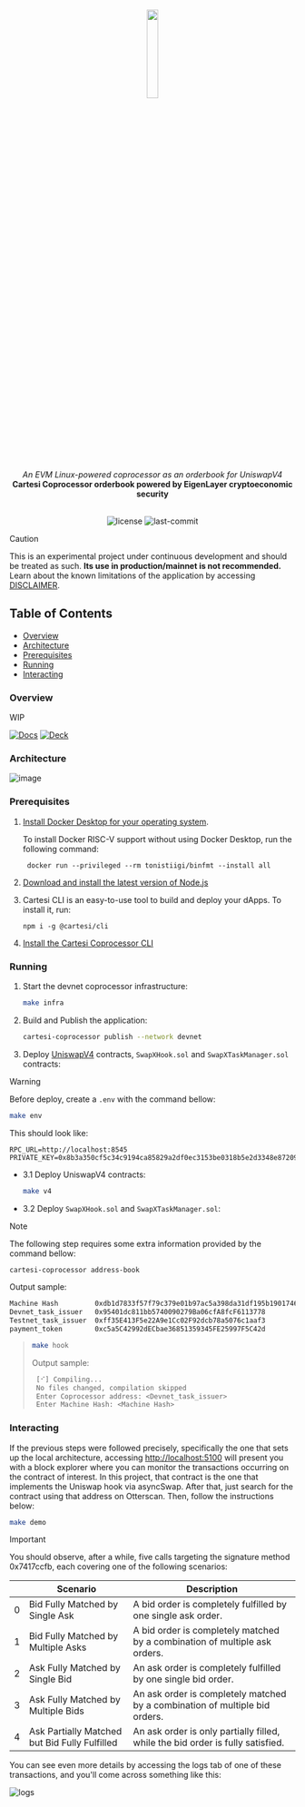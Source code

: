 <br>
<p align="center">
    <img src="https://github.com/Mugen-Builders/.github/assets/153661799/7ed08d4c-89f4-4bde-a635-0b332affbd5d" align="center" width="20%">
</p>
<br>
<div align="center">
    <i>An EVM Linux-powered coprocessor as an orderbook for UniswapV4</i>
</div>
<div align="center">
<b>Cartesi Coprocessor orderbook powered by EigenLayer cryptoeconomic security</b>
</div>
<br>
<p align="center">
	<img src="https://img.shields.io/github/license/henriquemarlon/swapx?style=default&logo=opensourceinitiative&logoColor=white&color=79F7FA" alt="license">
	<img src="https://img.shields.io/github/last-commit/henriquemarlon/swapx?style=default&logo=git&logoColor=white&color=868380" alt="last-commit">
</p>

> [!CAUTION]
> This is an experimental project under continuous development and should be treated as such. **Its use in production/mainnet is not recommended.** Learn about the known limitations of the application by accessing [DISCLAIMER](./DISCLAIMER.md).

##  Table of Contents
- [Overview](#overview)
- [Architecture](#architecture)
- [Prerequisites](#prerequisites)
- [Running](#running)
- [Interacting](#interacting)

### Overview
WIP

[![Docs]][Link-docs] [![Deck]][Link-deck]
	
[Docs]: https://img.shields.io/badge/Documentation-6FE1E5?style=for-the-badge
[Link-docs]: https://cartesi.io

[Deck]: https://img.shields.io/badge/Deck-868380?style=for-the-badge
[Link-deck]: https://cartesi.io

### Architecture
![image](https://github.com/user-attachments/assets/4a62e02a-f56c-4072-a03e-d78fd0470ede)


###  Prerequisites

1. [Install Docker Desktop for your operating system](https://www.docker.com/products/docker-desktop/).

    To install Docker RISC-V support without using Docker Desktop, run the following command:
    
   ```shell
    docker run --privileged --rm tonistiigi/binfmt --install all
   ```

2. [Download and install the latest version of Node.js](https://nodejs.org/en/download)

3. Cartesi CLI is an easy-to-use tool to build and deploy your dApps. To install it, run:

   ```shell
   npm i -g @cartesi/cli
   ```

4. [Install the Cartesi Coprocessor CLI](https://docs.mugen.builders/cartesi-co-processor-tutorial/installation)

###  Running

1. Start the devnet coprocessor infrastructure:

   ```bash
   make infra
   ```

2. Build and Publish the application:

   ```sh
   cartesi-coprocessor publish --network devnet
   ```

3. Deploy [UniswapV4](https://docs.uniswap.org/contracts/v4/overview) contracts, `SwapXHook.sol` and `SwapXTaskManager.sol` contracts:

> [!WARNING]
> Before deploy, create a `.env` with the command bellow:
> ```bash
> make env
> ```
> This should look like:
> ```env
> RPC_URL=http://localhost:8545
> PRIVATE_KEY=0x8b3a350cf5c34c9194ca85829a2df0ec3153be0318b5e2d3348e872092edffba
> ```

- 3.1 Deploy UniswapV4 contracts:
   
   ```sh
   make v4
   ```

- 3.2 Deploy `SwapXHook.sol` and `SwapXTaskManager.sol`:

> [!NOTE]
> The following step requires some extra information provided by the command bellow:
> ```bash
> cartesi-coprocessor address-book
> ```
> Output sample:
> ```bash
> Machine Hash         0xdb1d7833f57f79c379e01b97ac5a398da31df195b1901746523be0bc348ccc88
> Devnet_task_issuer   0x95401dc811bb5740090279Ba06cfA8fcF6113778
> Testnet_task_issuer  0xff35E413F5e22A9e1Cc02F92dcb78a5076c1aaf3
> payment_token        0xc5a5C42992dECbae36851359345FE25997F5C42d
> ```

>   ```bash
>  make hook
>   ```
>
>  Output sample:
>
> ```bash
>  [⠊] Compiling...
>  No files changed, compilation skipped
>  Enter Coprocessor address: <Devnet_task_issuer>
>  Enter Machine Hash: <Machine Hash>
>  ```

### Interacting

If the previous steps were followed precisely, specifically the one that sets up the local architecture, accessing [http://localhost:5100](http://localhost:5100) will present you with a block explorer where you can monitor the transactions occurring on the contract of interest. In this project, that contract is the one that implements the Uniswap hook via asyncSwap. After that, just search for the contract using that address on Otterscan. Then, follow the instructions below:

```bash
make demo
```

> [!IMPORTANT]
> You should observe, after a while, five calls targeting the signature method 0x7417ccfb, each covering one of the following scenarios:
> 
> |        | Scenario                                        | Description                                                                                                |
> |--------|-------------------------------------------------|------------------------------------------------------------------------------------------------------------|
> | 0      | Bid Fully Matched by Single Ask                 | A bid order is completely fulfilled by one single ask order.                                               |
> | 1      | Bid Fully Matched by Multiple Asks              | A bid order is completely matched by a combination of multiple ask orders.                                 |
> | 2      | Ask Fully Matched by Single Bid                 | An ask order is completely fulfilled by one single bid order.                                              |
> | 3      | Ask Fully Matched by Multiple Bids              | An ask order is completely matched by a combination of multiple bid orders.                                |
> | 4      | Ask Partially Matched but Bid Fully Fulfilled   | An ask order is only partially filled, while the bid order is fully satisfied.                             |
>

You can see even more details by accessing the logs tab of one of these transactions, and you'll come across something like this:

![logs](https://github.com/user-attachments/assets/d2161550-aa96-41b2-bb13-0e5ebe457ea3)
